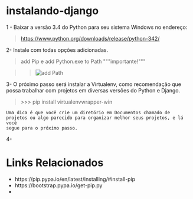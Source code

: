 # instalando-django

1 - Baixar a versão 3.4 do Python para seu sistema Windows no endereço:
>https://www.python.org/downloads/release/python-342/

2- Instale com todas opções adicionadas.
>add Pip e add Python.exe to Path """importante!"""

>><img src="http://www.howtogeek.com/wp-content/uploads/2014/10/Python-8.jpg" alt="add Path">

3- O próximo passo será instalar a Virtualenv, como recomendação que possa trabalhar com projetos em diversas versões do Python e Django.
><p>>>> pip install virtualenvwrapper-win</p>

<code>Uma dica é que você crie um diretório em Documentos chamado de projetos ou algo parecido para organizar melhor seus projetos, e lá você segue para o próximo passo.
</code>

4- 

<h1>Links Relacionados</h1>
<ul>
  <li>https://pip.pypa.io/en/latest/installing/#install-pip</li>
  <li>https://bootstrap.pypa.io/get-pip.py</li>
  <li></li>
</ul>
